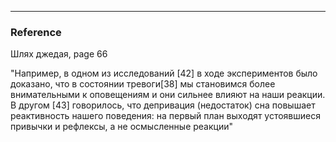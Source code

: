 

---

### Reference

Шлях джедая, page 66

"Например, в одном из исследований [42] в ходе экспериментов было доказано, что в состоянии тревоги[38] мы становимся более внимательными к оповещениям и они сильнее влияют на наши реакции. В другом [43] говорилось, что депривация (недостаток) сна повышает реактивность нашего поведения: на первый план выходят устоявшиеся привычки и рефлексы, а не осмысленные реакции"